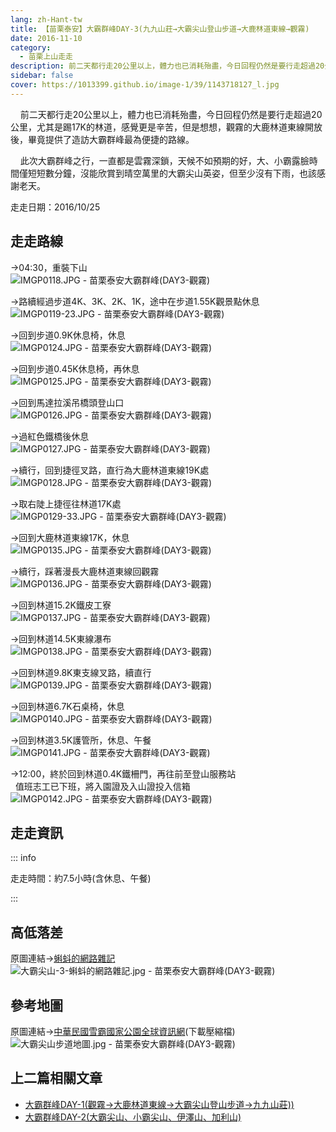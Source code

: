 ```yaml
---
lang: zh-Hant-tw
title: 【苗栗泰安】大霸群峰DAY-3(九九山莊→大霸尖山登山步道→大鹿林道東線→觀霧)
date: 2016-11-10
category: 
  - 苗栗上山走走
description: 前二天都行走20公里以上，體力也已消耗殆盡，今日回程仍然是要行走超過20公里，尤其是踢17K的林道，感覺更是辛苦，但是想想，觀霧的大鹿林道東線開放後，畢竟提供了造訪大霸群峰最為便捷的路線。
sidebar: false
cover: https://1013399.github.io/image-1/39/1143718127_l.jpg
---
```


    前二天都行走20公里以上，體力也已消耗殆盡，今日回程仍然是要行走超過20公里，尤其是踢17K的林道，感覺更是辛苦，但是想想，觀霧的大鹿林道東線開放後，畢竟提供了造訪大霸群峰最為便捷的路線。  

<!-- more -->

    此次大霸群峰之行，一直都是雲霧深鎖，天候不如預期的好，大、小霸露臉時間僅短短數分鐘，沒能欣賞到晴空萬里的大霸尖山英姿，但至少沒有下雨，也該感謝老天。

走走日期：2016/10/25


## 走走路線
→04:30，重裝下山  
![IMGP0118.JPG - 苗栗泰安大霸群峰(DAY3-觀霧)](https://1013399.github.io/image-1/39/1143719704_l.jpg)

→路續經過步道4K、3K、2K、1K，途中在步道1.55K觀景點休息  
![IMGP0119-23.JPG - 苗栗泰安大霸群峰(DAY3-觀霧)](https://1013399.github.io/image-1/39/1143716758_l.jpg)

→回到步道0.9K休息椅，休息  
![IMGP0124.JPG - 苗栗泰安大霸群峰(DAY3-觀霧)](https://1013399.github.io/image-1/39/1143716759_l.jpg)

→回到步道0.45K休息椅，再休息  
![IMGP0125.JPG - 苗栗泰安大霸群峰(DAY3-觀霧)](https://1013399.github.io/image-1/39/1143718343_l.jpg)

→回到馬達拉溪吊橋頭登山口  
![IMGP0126.JPG - 苗栗泰安大霸群峰(DAY3-觀霧)](https://1013399.github.io/image-1/39/1143718608_l.jpg)

→過紅色鐵橋後休息  
![IMGP0127.JPG - 苗栗泰安大霸群峰(DAY3-觀霧)](https://1013399.github.io/image-1/39/1143718127_l.jpg)

→續行，回到捷徑叉路，直行為大鹿林道東線19K處  
![IMGP0128.JPG - 苗栗泰安大霸群峰(DAY3-觀霧)](https://1013399.github.io/image-1/39/1143718814_l.jpg)

→取右陡上捷徑往林道17K處  
![IMGP0129-33.JPG - 苗栗泰安大霸群峰(DAY3-觀霧)](https://1013399.github.io/image-1/39/1143718729_l.jpg)

→回到大鹿林道東線17K，休息  
![IMGP0135.JPG - 苗栗泰安大霸群峰(DAY3-觀霧)](https://1013399.github.io/image-1/39/1143718344_l.jpg)

→續行，踩著漫長大鹿林道東線回觀霧  
![IMGP0136.JPG - 苗栗泰安大霸群峰(DAY3-觀霧)](https://1013399.github.io/image-1/39/1143717263_l.jpg)

→回到林道15.2K鐵皮工寮  
![IMGP0137.JPG - 苗栗泰安大霸群峰(DAY3-觀霧)](https://1013399.github.io/image-1/39/1143718610_l.jpg)

→回到林道14.5K東線瀑布  
![IMGP0138.JPG - 苗栗泰安大霸群峰(DAY3-觀霧)](https://1013399.github.io/image-1/39/1143719411_l.jpg)

→回到林道9.8K東支線叉路，續直行  
![IMGP0139.JPG - 苗栗泰安大霸群峰(DAY3-觀霧)](https://1013399.github.io/image-1/39/1143717264_l.jpg)

→回到林道6.7K石桌椅，休息  
![IMGP0140.JPG - 苗栗泰安大霸群峰(DAY3-觀霧)](https://1013399.github.io/image-1/39/1143719412_l.jpg)

→回到林道3.5K護管所，休息、午餐  
![IMGP0141.JPG - 苗栗泰安大霸群峰(DAY3-觀霧)](https://1013399.github.io/image-1/39/1143718129_l.jpg)

→12:00，終於回到林道0.4K鐵柵門，再往前至登山服務站  
  值班志工已下班，將入園證及入山證投入信箱  
![IMGP0142.JPG - 苗栗泰安大霸群峰(DAY3-觀霧)](https://1013399.github.io/image-1/39/1143718612_l.jpg)

## 走走資訊
::: info

走走時間：約7.5小時(含休息、午餐)

:::


## 高低落差
原圖連結→[蝌蚪的網路雜記](http://www.tadpole.net.tw/2011/09/33.html)  
![大霸尖山-3-蝌蚪的網路雜記.jpg - 苗栗泰安大霸群峰(DAY3-觀霧)](https://1013399.github.io/image-1/39/1143718613_l.jpg)


## 參考地圖
原圖連結→[中華民國雪霸國家公園全球資訊網](http://www.spnp.gov.tw/default.aspx)(下載壓縮檔)  
![大霸尖山步道地圖.jpg - 苗栗泰安大霸群峰(DAY3-觀霧)](https://1013399.github.io/image-1/39/1143720001_l.jpg)



## 上二篇相關文章
- [大霸群峰DAY-1(觀霧→大鹿林道東線→大霸尖山登山步道→九九山莊))](/posts/post-41-2016-11-04.html)  
- [大霸群峰DAY-2(大霸尖山、小霸尖山、伊澤山、加利山)](/posts/post-40-2016-11-07.html)